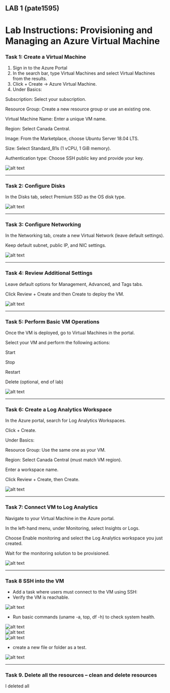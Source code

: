 ## LAB 1 (pate1595)
# Lab Instructions: Provisioning and Managing an Azure Virtual Machine

### Task 1: Create a Virtual Machine

1.	Sign in to the Azure Portal
2.	In the search bar, type Virtual Machines and select Virtual Machines from the results.
3.	Click + Create → Azure Virtual Machine.
4.	Under Basics:

Subscription: Select your subscription.

Resource Group: Create a new resource group or use an existing one.

Virtual Machine Name: Enter a unique VM name.

Region: Select Canada Central.

Image: From the Marketplace, choose Ubuntu Server 18.04 LTS.

Size: Select Standard_B1s (1 vCPU, 1 GiB memory).

Authentication type: Choose SSH public key and provide your key.

![alt text](lab1%20photos/Screenshot%202025-09-11%20173453.png)


---
### Task 2: Configure Disks

In the Disks tab, select Premium SSD as the OS disk type.

![alt text](lab1%20photos/Screenshot%202025-09-11%20173717.png)

--- 
### Task 3: Configure Networking

In the Networking tab, create a new Virtual Network (leave default settings).

Keep default subnet, public IP, and NIC settings.

![alt text](lab1%20photos/Screenshot%202025-09-11%20173453.png)

---

### Task 4: Review Additional Settings

Leave default options for Management, Advanced, and Tags tabs.

Click Review + Create and then Create to deploy the VM.

![alt text](lab1%20photos/Screenshot%202025-09-11%20174533.png)


---
### Task 5: Perform Basic VM Operations

Once the VM is deployed, go to Virtual Machines in the portal.

Select your VM and perform the following actions:

Start

Stop

Restart

Delete (optional, end of lab)

![alt text](lab1%20photos/Screenshot%202025-09-11%20175526.png)

---
### Task 6: Create a Log Analytics Workspace

In the Azure portal, search for Log Analytics Workspaces.

Click + Create.

Under Basics:

Resource Group: Use the same one as your VM.

Region: Select Canada Central (must match VM region).

Enter a workspace name.

Click Review + Create, then Create.

![alt text](lab1%20photos/Screenshot%202025-09-11%20180030.png)

---
### Task 7: Connect VM to Log Analytics

Navigate to your Virtual Machine in the Azure portal.

In the left-hand menu, under Monitoring, select Insights or Logs.

Choose Enable monitoring and select the Log Analytics workspace you just created.

Wait for the monitoring solution to be provisioned.

![alt text](lab1%20photos/Screenshot%202025-09-11%20180957.png)

---
### Task 8 SSH into the VM
- Add a task where users must connect to the VM using SSH:
- Verify the VM is reachable.

![alt text](lab1%20photos/Screenshot%202025-09-11%20184344.png)


- Run basic commands (uname -a, top, df -h) to check system health.

![alt text](lab1%20photos/Screenshot%202025-09-11%20184351.png)  
![alt text](lab1%20photos/Screenshot%202025-09-11%20184400.png)  
![alt text](lab1%20photos/Screenshot%202025-09-11%20184409.png)  


- create a new file or folder as a test.

![alt text](lab1%20photos/Screenshot%202025-09-11%20184416.png)

---
### Task 9. Delete all the resources – clean and delete resources 
 I deleted all


